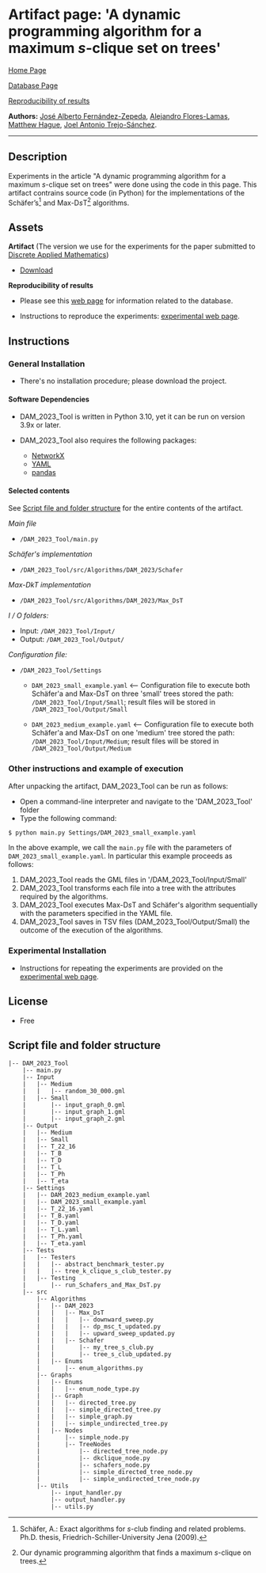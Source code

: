 <script type="text/javascript" charset="utf-8" 
src="https://cdn.mathjax.org/mathjax/latest/MathJax.js?config=TeX-AMS-MML_HTMLorMML,
https://vincenttam.github.io/javascripts/MathJaxLocal.js"></script>

# **Artifact page:** 'A dynamic programming algorithm for a maximum $s$-clique set on trees'
[Home Page](../index.md)

[Database Page](Database.md)

[Reproducibility of results](Experiments.md)


**Authors:** [José Alberto Fernández-Zepeda](https://dblp.org/pid/13/7045), [Alejandro Flores-Lamas](https://www.cs.rhul.ac.uk/home/uhac208/), [Matthew Hague](https://www.cs.rhul.ac.uk/home/uxac009/), [Joel Antonio Trejo-Sánchez](https://www.cimat.mx/~joel.trejo).

---


## Description

Experiments in the article "A dynamic programming algorithm for a maximum $s$-clique set on trees" were done using the code in this page. This artifact contrains source code (in Python) for the implementations of the Schäfer’s[^1] and Max-D*s*T[^2] algorithms.


## Assets

**Artifact** (The version we use for the experiments for the paper submitted to [Discrete Applied Mathematics](https://www.sciencedirect.com/journal/discrete-applied-mathematics))

- [Download](./DAM_2023_Tool/DAM_2023_Tool.zip)

**Reproducibility of results**

- Please see this [web page](./Database.md) for information related to the database.

- Instructions to reproduce the experiments: [experimental web page](Experiments.md).


## Instructions

### General Installation

- There's no installation procedure; please download the project.

#### Software Dependencies

- DAM_2023_Tool is written in Python 3.10, yet it can be run on version 3.9x or later.

- DAM_2023_Tool also requires the following packages:
  - [NetworkX](https://networkx.org/)
  - [YAML](https://yaml.org/)
  - [pandas](https://pandas.pydata.org/)


#### Selected contents

See [Script file and folder structure](#script-file-and-folder-structure) for the entire contents of the artifact.

*Main file*

- `/DAM_2023_Tool/main.py`

*Schäfer's implementation*

- `/DAM_2023_Tool/src/Algorithms/DAM_2023/Schafer`

*Max-DkT implementation*

- `/DAM_2023_Tool/src/Algorithms/DAM_2023/Max_DsT`

*I / O folders:*

- Input: `/DAM_2023_Tool/Input/`
- Output: `/DAM_2023_Tool/Output/`

*Configuration file:*

 * `/DAM_2023_Tool/Settings`
    * `DAM_2023_small_example.yaml` <-- Configuration file to execute both Schäfer'a and Max-D*s*T on three 'small' trees stored the path: `/DAM_2023_Tool/Input/Small`; result files will be stored in `/DAM_2023_Tool/Output/Small`

    * `DAM_2023_medium_example.yaml` <-- Configuration file to execute both Schäfer'a and Max-D*s*T on one 'medium' tree stored the path: `/DAM_2023_Tool/Input/Medium`; result files will be stored in `/DAM_2023_Tool/Output/Medium`


### Other instructions and example of execution

After unpacking the artifact, DAM_2023_Tool can be run as follows:

- Open a command-line interpreter and navigate to the 'DAM_2023_Tool' folder
- Type the following command: 

```bash
$ python main.py Settings/DAM_2023_small_example.yaml
```

In the above example, we call the `main.py` file with the parameters of `DAM_2023_small_example.yaml`. In particular this example proceeds as follows:


1. DAM_2023_Tool reads the GML files in '/DAM_2023_Tool/Input/Small'
2. DAM_2023_Tool transforms each file into a tree with the attributes required by the algorithms.
3. DAM_2023_Tool executes Max-D*s*T and Schäfer's algorithm sequentially with the parameters specified in the YAML file.
4. DAM_2023_Tool saves in TSV files (DAM_2023_Tool/Output/Small) the outcome of the execution of the algorithms.

### Experimental Installation

- Instructions for repeating the experiments are provided on the [experimental web page](Experiments.md).




## License

- Free


## Script file and folder structure

```
|-- DAM_2023_Tool
    |-- main.py
    |-- Input
    |   |-- Medium
    |   |   |-- random_30_000.gml
    |   |-- Small
    |       |-- input_graph_0.gml
    |       |-- input_graph_1.gml
    |       |-- input_graph_2.gml
    |-- Output
    |   |-- Medium
    |   |-- Small
    |   |-- T_22_16
    |   |-- T_B
    |   |-- T_D
    |   |-- T_L
    |   |-- T_Ph
    |   |-- T_eta
    |-- Settings
    |   |-- DAM_2023_medium_example.yaml
    |   |-- DAM_2023_small_example.yaml
    |   |-- T_22_16.yaml
    |   |-- T_B.yaml
    |   |-- T_D.yaml
    |   |-- T_L.yaml
    |   |-- T_Ph.yaml
    |   |-- T_eta.yaml
    |-- Tests
    |   |-- Testers
    |   |   |-- abstract_benchmark_tester.py
    |   |   |-- tree_k_clique_s_club_tester.py
    |   |-- Testing
    |       |-- run_Schafers_and_Max_DsT.py
    |-- src
        |-- Algorithms
        |   |-- DAM_2023
        |   |   |-- Max_DsT
        |   |   |   |-- downward_sweep.py
        |   |   |   |-- dp_msc_t_updated.py
        |   |   |   |-- upward_sweep_updated.py
        |   |   |-- Schafer
        |   |       |-- my_tree_s_club.py
        |   |       |-- tree_s_club_updated.py
        |   |-- Enums
        |       |-- enum_algorithms.py
        |-- Graphs
        |   |-- Enums
        |   |   |-- enum_node_type.py
        |   |-- Graph
        |   |   |-- directed_tree.py
        |   |   |-- simple_directed_tree.py
        |   |   |-- simple_graph.py
        |   |   |-- simple_undirected_tree.py
        |   |-- Nodes
        |       |-- simple_node.py
        |       |-- TreeNodes
        |           |-- directed_tree_node.py
        |           |-- dkclique_node.py
        |           |-- schafers_node.py
        |           |-- simple_directed_tree_node.py
        |           |-- simple_undirected_tree_node.py
        |-- Utils
            |-- input_handler.py
            |-- output_handler.py
            |-- utils.py
```


[^1]: Schäfer, A.: Exact algorithms for *s*-club finding and related problems. Ph.D. thesis, Friedrich-Schiller-University Jena (2009).
[^2]: Our dynamic programming algorithm that finds a maximum *s*-clique on trees.
